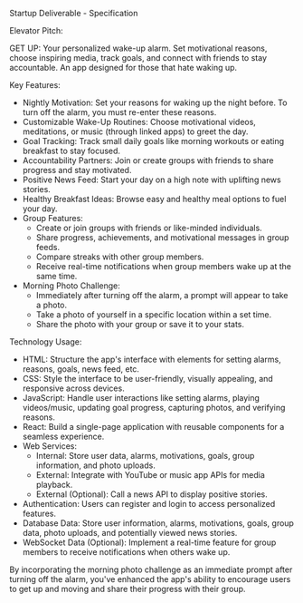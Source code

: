 Startup Deliverable - Specification

Elevator Pitch:

GET UP: Your personalized wake-up alarm. Set motivational reasons, choose inspiring media, track goals, and connect with friends to stay accountable. An app designed for those that hate waking up.

Key Features:

- Nightly Motivation: Set your reasons for waking up the night before. To turn off the alarm, you must re-enter these reasons.
- Customizable Wake-Up Routines: Choose motivational videos, meditations, or music (through linked apps) to greet the day.
- Goal Tracking: Track small daily goals like morning workouts or eating breakfast to stay focused.
- Accountability Partners: Join or create groups with friends to share progress and stay motivated.
- Positive News Feed: Start your day on a high note with uplifting news stories.
- Healthy Breakfast Ideas: Browse easy and healthy meal options to fuel your day.
- Group Features:
    - Create or join groups with friends or like-minded individuals.
    - Share progress, achievements, and motivational messages in group feeds.
    - Compare streaks with other group members.
    - Receive real-time notifications when group members wake up at the same time.
- Morning Photo Challenge:
    - Immediately after turning off the alarm, a prompt will appear to take a photo.
    - Take a photo of yourself in a specific location within a set time.
    - Share the photo with your group or save it to your stats.

Technology Usage:

- HTML: Structure the app's interface with elements for setting alarms, reasons, goals, news feed, etc.
- CSS: Style the interface to be user-friendly, visually appealing, and responsive across devices.
- JavaScript: Handle user interactions like setting alarms, playing videos/music, updating goal progress, capturing photos, and verifying reasons.
- React: Build a single-page application with reusable components for a seamless experience.
- Web Services:
    - Internal: Store user data, alarms, motivations, goals, group information, and photo uploads.
    - External: Integrate with YouTube or music app APIs for media playback.
    - External (Optional): Call a news API to display positive stories.
- Authentication: Users can register and login to access personalized features.
- Database Data: Store user information, alarms, motivations, goals, group data, photo uploads, and potentially viewed news stories.
- WebSocket Data (Optional): Implement a real-time feature for group members to receive notifications when others wake up.

By incorporating the morning photo challenge as an immediate prompt after turning off the alarm, you've enhanced the app's ability to encourage users to get up and moving and share their progress with their group.
